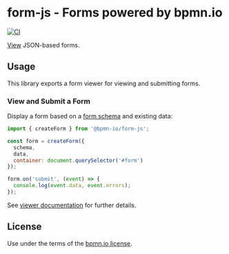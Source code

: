 # form-js - Forms powered by bpmn.io

[![CI](https://github.com/bpmn-io/form-js/workflows/CI/badge.svg)](https://github.com/bpmn-io/form-js/actions?query=workflow%3ACI)

[View](./packages/form-js-viewer) JSON-based forms.


## Usage

This library exports a form viewer for viewing and submitting forms.

### View and Submit a Form

Display a form based on a [form schema](./docs/FORM_DEFINITION.md) and existing data:

```javascript
import { createForm } from '@bpmn-io/form-js';

const form = createForm({
  schema,
  data,
  container: document.querySelector('#form')
});

form.on('submit', (event) => {
  console.log(event.data, event.errors);
});
```

See [viewer documentation](./packages/form-js-viewer) for further details.


## License

Use under the terms of the [bpmn.io license](http://bpmn.io/license).